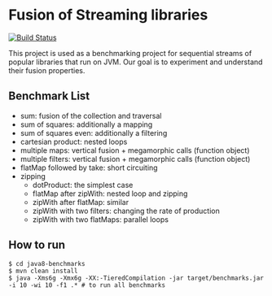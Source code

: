 # Fusion of Streaming libraries

[![Build Status](https://travis-ci.org/strymonas/java8-benchmarks.svg?branch=master)](https://travis-ci.org/strymonas/java8-benchmarks)

This project is used as a benchmarking project for sequential streams of popular libraries that run on JVM. Our goal is to experiment and understand their fusion properties.

## Benchmark List

- sum: fusion of the collection and traversal
- sum of squares: additionally a mapping
- sum of squares even: additionally a filtering
- cartesian product: nested loops
- multiple maps: vertical fusion + megamorphic calls (function object)
- multiple filters: vertical fusion + megamorphic calls (function object)
- flatMap followed by take: short circuiting
- zipping
   - dotProduct: the simplest case
   - flatMap after zipWith: nested loop and zipping
   - zipWith after flatMap: similar
   - zipWith with two filters: changing the rate of production
   - zipWith with two flatMaps: parallel loops

## How to run

```shell
$ cd java8-benchmarks
$ mvn clean install
$ java -Xms6g -Xmx6g -XX:-TieredCompilation -jar target/benchmarks.jar -i 10 -wi 10 -f1 .* # to run all benchmarks
```
